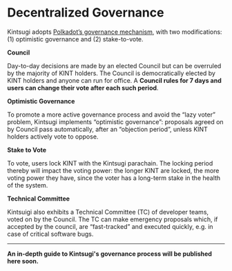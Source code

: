 # Decentralized Governance

Kintsugi adopts [Polkadot’s governance mechanism](https://wiki.polkadot.network/docs/learn-governance), with two modifications: (1) optimistic governance and (2) stake-to-vote.

**Council**

Day-to-day decisions are made by an elected Council but can be overruled by the majority of KINT holders. The Council is democratically elected by KINT holders and anyone can run for office. A **Council rules for 7 days and users can change their vote after each such period**.

**Optimistic Governance**

To promote a more active governance process and avoid the “lazy voter” problem, Kintsugi implements “optimistic governance”: proposals agreed on by Council pass automatically, after an “objection period”, unless KINT holders actively vote to oppose. 

**Stake to Vote**

To vote, users lock KINT with the Kintsugi parachain. The locking period thereby will impact the voting power: the longer KINT are locked, the more voting power they have, since the voter has a long-term stake in the health of the system. 

**Technical Committee**

Kintsuigi also exhibits a Technical Committee (TC) of developer teams, voted on by the Council. The TC can make emergency proposals which, if accepted by the council, are “fast-tracked” and executed quickly, e.g. in case of critical software bugs.



---
**An in-depth guide to Kintsugi's governance process will be published here soon.**